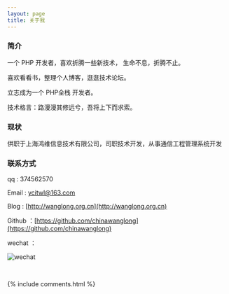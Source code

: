 ```yaml
---
layout: page
title: 关于我 
---
```


<h3> 简介  </h3>

一个 PHP 开发者，喜欢折腾一些新技术， 生命不息，折腾不止。
<p>
喜欢看看书，整理个人博客，逛逛技术论坛。
<p>
立志成为一个 PHP全栈 开发者。
 
技术格言：路漫漫其修远兮，吾将上下而求索。

<p>

<h3> 现状 </h3>

<p>  
供职于上海鸿维信息技术有限公司，司职技术开发，从事通信工程管理系统开发
<p>

<h3> 联系方式 </h3>

<p>
qq : 374562570

Email : ycitwl@163.com

Blog : [http://wanglong.org.cn](http://wanglong.org.cn)

Github ：[https://github.com/chinawanglong](https://github.com/chinawanglong)


wechat ：
 
 ![wechat](http://wanglong.org.cn/images/wx_add.jpeg "扫码添加好友")
 
<br>

{% include comments.html %}


